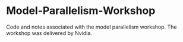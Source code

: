 # Model-Parallelism-Workshop
Code and notes associated with the model parallelism workshop. The workshop was delivered by Nvidia. 

